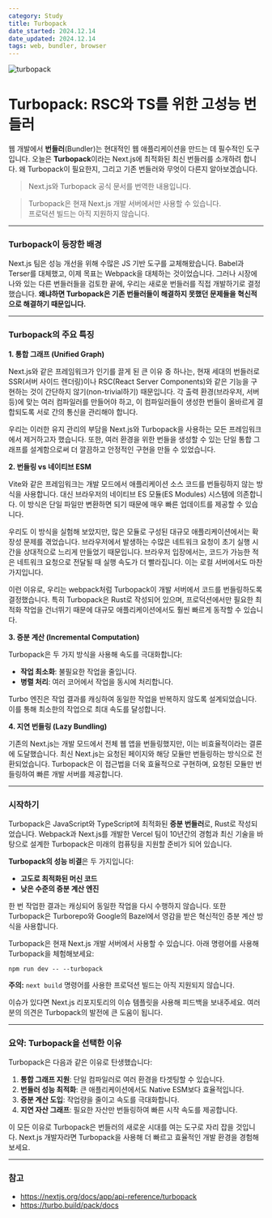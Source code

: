 ```yaml
---
category: Study
title: Turbopack
date_started: 2024.12.14
date_updated: 2024.12.14
tags: web, bundler, browser
---
```


<img src='https://github.com/user-attachments/assets/bf424249-6c33-4964-a258-0c9b502fbcf3' alt='turbopack' />

# Turbopack: RSC와 TS를 위한 고성능 번들러

웹 개발에서 **번들러**(Bundler)는 현대적인 웹 애플리케이션을 만드는 데 필수적인 도구입니다. 오늘은 **Turbopack**이라는 Next.js에 최적화된 최신 번들러를 소개하려 합니다. 왜 Turbopack이 필요한지, 그리고 기존 번들러와 무엇이 다른지 알아보겠습니다.

> Next.js와 Turbopack 공식 문서를 번역한 내용입니다.

> Turbopack은 현재 Next.js 개발 서버에서만 사용할 수 있습니다.  
> 프로덕션 빌드는 아직 지원하지 않습니다.

---

### Turbopack이 등장한 배경

Next.js 팀은 성능 개선을 위해 수많은 JS 기반 도구를 교체해왔습니다. Babel과 Terser를 대체했고, 이제 목표는 Webpack을 대체하는 것이었습니다. 그러나 시장에 나와 있는 다른 번들러들을 검토한 끝에, 우리는 새로운 번들러를 직접 개발하기로 결정했습니다. **왜냐하면 Turbopack은 기존 번들러들이 해결하지 못했던 문제들을 혁신적으로 해결하기 때문입니다.**

---

### Turbopack의 주요 특징

**1. 통합 그래프 (Unified Graph)**

Next.js와 같은 프레임워크가 인기를 끌게 된 큰 이유 중 하나는, 현재 세대의 번들러로 SSR(서버 사이드 렌더링)이나 RSC(React Server Components)와 같은 기능을 구현하는 것이 간단하지 않기(non-trivial하기) 때문입니다. 각 출력 환경(브라우저, 서버 등)에 맞는 여러 컴파일러를 만들어야 하고, 이 컴파일러들이 생성한 번들이 올바르게 결합되도록 서로 간의 통신을 관리해야 합니다.

우리는 이러한 유지 관리의 부담을 Next.js와 Turbopack을 사용하는 모든 프레임워크에서 제거하고자 했습니다. 또한, 여러 환경을 위한 번들을 생성할 수 있는 단일 통합 그래프를 설계함으로써 더 깔끔하고 안정적인 구현을 만들 수 있었습니다.

**2. 번들링 vs 네이티브 ESM**

Vite와 같은 프레임워크는 개발 모드에서 애플리케이션 소스 코드를 번들링하지 않는 방식을 사용합니다. 대신 브라우저의 네이티브 ES 모듈(ES Modules) 시스템에 의존합니다. 이 방식은 단일 파일만 변환하면 되기 때문에 매우 빠른 업데이트를 제공할 수 있습니다.

우리도 이 방식을 실험해 보았지만, 많은 모듈로 구성된 대규모 애플리케이션에서는 확장성 문제를 겪었습니다. 브라우저에서 발생하는 수많은 네트워크 요청이 초기 실행 시간을 상대적으로 느리게 만들었기 때문입니다. 브라우저 입장에서는, 코드가 가능한 적은 네트워크 요청으로 전달될 때 실행 속도가 더 빨라집니다. 이는 로컬 서버에서도 마찬가지입니다.

이런 이유로, 우리는 webpack처럼 Turbopack이 개발 서버에서 코드를 번들링하도록 결정했습니다. 특히 Turbopack은 Rust로 작성되어 있으며, 프로덕션에서만 필요한 최적화 작업을 건너뛰기 때문에 대규모 애플리케이션에서도 훨씬 빠르게 동작할 수 있습니다.

**3. 증분 계산 (Incremental Computation)**

Turbopack은 두 가지 방식을 사용해 속도를 극대화합니다:
- **작업 최소화**: 불필요한 작업을 줄입니다.
- **병렬 처리**: 여러 코어에서 작업을 동시에 처리합니다.

Turbo 엔진은 작업 결과를 캐싱하여 동일한 작업을 반복하지 않도록 설계되었습니다. 이를 통해 최소한의 작업으로 최대 속도를 달성합니다.

**4. 지연 번들링 (Lazy Bundling)**

기존의 Next.js는 개발 모드에서 전체 웹 앱을 번들링했지만, 이는 비효율적이라는 결론에 도달했습니다. 최신 Next.js는 요청된 페이지와 해당 모듈만 번들링하는 방식으로 전환되었습니다. Turbopack은 이 접근법을 더욱 효율적으로 구현하며, 요청된 모듈만 번들링하여 빠른 개발 서버를 제공합니다.

---

### 시작하기

Turbopack은 JavaScript와 TypeScript에 최적화된 **증분 번들러**로, Rust로 작성되었습니다. Webpack과 Next.js를 개발한 Vercel 팀이 10년간의 경험과 최신 기술을 바탕으로 설계한 Turbopack은 미래의 컴퓨팅을 지원할 준비가 되어 있습니다.

**Turbopack의 성능 비결**은 두 가지입니다:
- **고도로 최적화된 머신 코드**
- **낮은 수준의 증분 계산 엔진**

한 번 작업한 결과는 캐싱되어 동일한 작업을 다시 수행하지 않습니다. 또한 Turbopack은 Turborepo와 Google의 Bazel에서 영감을 받은 혁신적인 증분 계산 방식을 사용합니다.

Turbopack은 현재 Next.js 개발 서버에서 사용할 수 있습니다. 아래 명령어를 사용해 Turbopack을 체험해보세요:

```
npm run dev -- --turbopack
```

**주의:** `next build` 명령어를 사용한 프로덕션 빌드는 아직 지원되지 않습니다.

이슈가 있다면 Next.js 리포지토리의 이슈 템플릿을 사용해 피드백을 보내주세요. 여러분의 의견은 Turbopack의 발전에 큰 도움이 됩니다.

---

### 요약: Turbopack을 선택한 이유

Turbopack은 다음과 같은 이유로 탄생했습니다:

1. **통합 그래프 지원**: 단일 컴파일러로 여러 환경을 타겟팅할 수 있습니다.
2. **번들러 성능 최적화**: 큰 애플리케이션에서도 Native ESM보다 효율적입니다.
3. **증분 계산 도입**: 작업량을 줄이고 속도를 극대화합니다.
4. **지연 자산 그래프**: 필요한 자산만 번들링하여 빠른 시작 속도를 제공합니다.

이 모든 이유로 Turbopack은 번들러의 새로운 시대를 여는 도구로 자리 잡을 것입니다. Next.js 개발자라면 Turbopack을 사용해 더 빠르고 효율적인 개발 환경을 경험해보세요.

---

### 참고

- https://nextjs.org/docs/app/api-reference/turbopack
- https://turbo.build/pack/docs